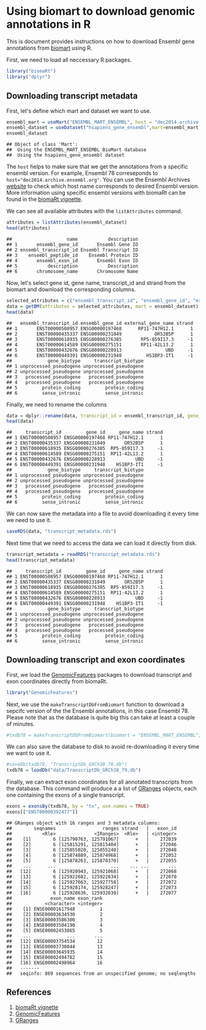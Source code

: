 

Using biomart to download genomic annotations in R
===================================================

This is document provides instructions on how to download Ensembl gene annotations from [biomart](http://www.ensembl.org/biomart/) using R. 

First, we need to load all neccessary R packages.


```r
library("biomaRt")
library("dplyr")
```

## Downloading transcript metadata
First, let's define which mart and dataset we want to use. 

```r
ensembl_mart = useMart("ENSEMBL_MART_ENSEMBL", host = "dec2014.archive.ensembl.org")
ensembl_dataset = useDataset("hsapiens_gene_ensembl",mart=ensembl_mart)
ensembl_dataset
```

```
## Object of class 'Mart':
##  Using the ENSEMBL_MART_ENSEMBL BioMart database
##  Using the hsapiens_gene_ensembl dataset
```
The `host` helps to make sure that we get the annotations from a specific ensembl version. For example, Ensembl 78 correseponds to `host="dec2014.archive.ensembl.org"`. You can use the Ensembl Archives [website](http://www.ensembl.org/info/website/archives/index.html) to check which host name corresponds to desired Ensembl version. More information using specific ensembl versions with biomaRt can be found in the [biomaRt vignette].

We can see all available attributes with the `listAttributes` command. 

```r
attributes = listAttributes(ensembl_dataset)
head(attributes)
```

```
##                    name           description
## 1       ensembl_gene_id       Ensembl Gene ID
## 2 ensembl_transcript_id Ensembl Transcript ID
## 3    ensembl_peptide_id    Ensembl Protein ID
## 4       ensembl_exon_id       Ensembl Exon ID
## 5           description           Description
## 6       chromosome_name       Chromosome Name
```

Now, let's select gene id, gene name, transcript_id and strand from the biomart and download the corresponding columns.

```r
selected_attributes = c("ensembl_transcript_id", "ensembl_gene_id", "external_gene_name", "strand","gene_biotype", "transcript_biotype")
data = getBM(attributes = selected_attributes, mart = ensembl_dataset)
head(data)
```

```
##   ensembl_transcript_id ensembl_gene_id external_gene_name strand
## 1       ENST00000508957 ENSG00000197468      RP11-747H12.1      1
## 2       ENST00000435337 ENSG00000231049            OR52B5P      1
## 3       ENST00000618935 ENSG00000276385       RP5-859I17.3     -1
## 4       ENST00000614589 ENSG00000275151       RP11-42L13.2      1
## 5       ENST00000432676 ENSG00000228913                UBD     -1
## 6       ENST00000449391 ENSG00000231948         HS1BP3-IT1     -1
##             gene_biotype     transcript_biotype
## 1 unprocessed_pseudogene unprocessed_pseudogene
## 2 unprocessed_pseudogene unprocessed_pseudogene
## 3   processed_pseudogene   processed_pseudogene
## 4   processed_pseudogene   processed_pseudogene
## 5         protein_coding         protein_coding
## 6         sense_intronic         sense_intronic
```

Finally, we need to rename the columns

```r
data = dplyr::rename(data, transcript_id = ensembl_transcript_id, gene_id = ensembl_gene_id, gene_name = external_gene_name)
head(data)
```

```
##     transcript_id         gene_id     gene_name strand
## 1 ENST00000508957 ENSG00000197468 RP11-747H12.1      1
## 2 ENST00000435337 ENSG00000231049       OR52B5P      1
## 3 ENST00000618935 ENSG00000276385  RP5-859I17.3     -1
## 4 ENST00000614589 ENSG00000275151  RP11-42L13.2      1
## 5 ENST00000432676 ENSG00000228913           UBD     -1
## 6 ENST00000449391 ENSG00000231948    HS1BP3-IT1     -1
##             gene_biotype     transcript_biotype
## 1 unprocessed_pseudogene unprocessed_pseudogene
## 2 unprocessed_pseudogene unprocessed_pseudogene
## 3   processed_pseudogene   processed_pseudogene
## 4   processed_pseudogene   processed_pseudogene
## 5         protein_coding         protein_coding
## 6         sense_intronic         sense_intronic
```

We can now save the metadata into a file to avoid downloading it every time we need to use it.

```r
saveRDS(data, "transcript_metadata.rds")
```

Next time that we need to access the data we can load it directly from disk.

```r
transcript_metadata = readRDS("transcript_metadata.rds")
head(transcript_metadata)
```

```
##     transcript_id         gene_id     gene_name strand
## 1 ENST00000508957 ENSG00000197468 RP11-747H12.1      1
## 2 ENST00000435337 ENSG00000231049       OR52B5P      1
## 3 ENST00000618935 ENSG00000276385  RP5-859I17.3     -1
## 4 ENST00000614589 ENSG00000275151  RP11-42L13.2      1
## 5 ENST00000432676 ENSG00000228913           UBD     -1
## 6 ENST00000449391 ENSG00000231948    HS1BP3-IT1     -1
##             gene_biotype     transcript_biotype
## 1 unprocessed_pseudogene unprocessed_pseudogene
## 2 unprocessed_pseudogene unprocessed_pseudogene
## 3   processed_pseudogene   processed_pseudogene
## 4   processed_pseudogene   processed_pseudogene
## 5         protein_coding         protein_coding
## 6         sense_intronic         sense_intronic
```


## Downloading transcript and exon coordinates
First, we load the [GenomicFeatures] packages to download transcript and exon coordinates directly from biomaRt.

```r
library("GenomicFeatures")
```
Next, we use the `makeTranscriptDbFromBiomart` function to download a sepcifc version of the the Ensembl annotations, in this case Ensembl 78. Please note that as the database is quite big this can take at least a couple of minutes.

```r
#txdb78 = makeTranscriptDbFromBiomart(biomart = "ENSEMBL_MART_ENSEMBL", dataset = "hsapiens_gene_ensembl", host="dec2014.archive.ensembl.org")
```
We can also save the database to disk to avoid re-downloading it every time we want to use it.

```r
#saveDb(txdb78, "TranscriptDb_GRCh38_78.db")
txdb78 = loadDb("data/TranscriptDb_GRCh38_79.db")
```
Finally, we can extract exon coordinates for all annotated transcripts from the database. This command will produce a a list of [GRanges] objects, each one containing the exons of a single transcript.

```r
exons = exonsBy(txdb78, by = "tx", use.names = TRUE)
exons[["ENST00000392477"]]
```

```
## GRanges object with 16 ranges and 3 metadata columns:
##        seqnames                 ranges strand   |   exon_id
##           <Rle>              <IRanges>  <Rle>   | <integer>
##    [1]        6 [125790763, 125791067]      +   |    272039
##    [2]        6 [125815291, 125815404]      +   |    272046
##    [3]        6 [125855020, 125855240]      +   |    272048
##    [4]        6 [125874889, 125874968]      +   |    272052
##    [5]        6 [125878263, 125878370]      +   |    272055
##    ...      ...                    ...    ... ...       ...
##   [12]        6 [125920943, 125921068]      +   |    272068
##   [13]        6 [125922682, 125922834]      +   |    272070
##   [14]        6 [125927663, 125927758]      +   |    272072
##   [15]        6 [125928174, 125928247]      +   |    272073
##   [16]        6 [125928636, 125932030]      +   |    272077
##              exon_name exon_rank
##            <character> <integer>
##    [1] ENSE00001617948         1
##    [2] ENSE00003634530         2
##    [3] ENSE00003586300         3
##    [4] ENSE00003504190         4
##    [5] ENSE00002453865         5
##    ...             ...       ...
##   [12] ENSE00003754534        12
##   [13] ENSE00003730044        13
##   [14] ENSE00003645935        14
##   [15] ENSE00002494782        15
##   [16] ENSE00002498964        16
##   -------
##   seqinfo: 869 sequences from an unspecified genome; no seqlengths
```

## References
1. [biomaRt vignette]
2. [GenomicFeatures]
3. [GRanges]

[biomaRt vignette]:http://www.bioconductor.org/packages/release/bioc/vignettes/biomaRt/inst/doc/biomaRt.pdf
[GenomicFeatures]:http://www.bioconductor.org/packages/release/bioc/html/GenomicFeatures.html
[GRanges]:http://bioconductor.org/packages/release/bioc/html/GenomicRanges.html

